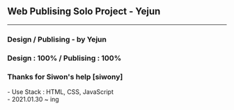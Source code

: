 ## Web Publising Solo Project - Yejun 
  ------------------------------------------------------
<h3> Design / Publising - by Yejun</h3>
<h3> Design : 100% / Publising : 100%</h3>
<h3> Thanks for Siwon's help [siwony]</h3>
- Use Stack : HTML, CSS, JavaScript<br>
- 2021.01.30 ~ ing
